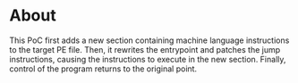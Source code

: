 # About
This PoC first adds a new section containing machine language instructions to the target PE file. Then, it rewrites the entrypoint and patches the jump instructions, causing the instructions to execute in the new section. Finally, control of the program returns to the original point.
